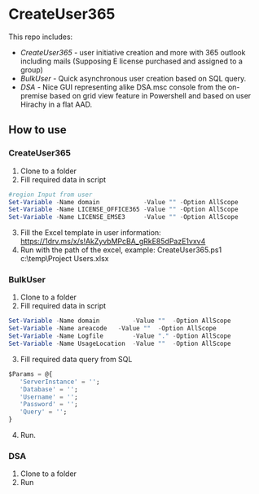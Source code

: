 # CreateUser365

This repo includes:
- *CreateUser365 -* user initiative creation and more with 365 outlook including mails (Supposing E license purchased and assigned to a group)
- *BulkUser -* Quick asynchronous user creation based on SQL query. 
- *DSA -* Nice GUI representing alike DSA.msc console from the on-premise based on grid view feature in Powershell and based on user Hirachy in a flat AAD.


## How to use
### CreateUser365
1. Clone to a folder
2. Fill required data in script
```powershell
#region Input from user
Set-Variable -Name domain            -Value "" -Option AllScope
Set-Variable -Name LICENSE_OFFICE365 -Value "" -Option AllScope
Set-Variable -Name LICENSE_EMSE3     -Value "" -Option AllScope
```
3. Fill the Excel template in user information: https://1drv.ms/x/s!AkZyvbMPcBA_gRkE85dPazE1vxv4
4. Run with the path of the excel, example: CreateUser365.ps1 c:\temp\Project Users.xlsx

### BulkUser
1. Clone to a folder
2. Fill required data in script
```powershell
Set-Variable -Name domain         -Value ""  -Option AllScope
Set-Variable -Name areacode	  -Value ""  -Option AllScope
Set-Variable -Name Logfile        -Value "." -Option AllScope
Set-Variable -Name UsageLocation  -Value ""  -Option AllScope
```
3. Fill required data query from SQL
```sql
$Params = @{
   'ServerInstance' = '';
   'Database' = '';
   'Username' = '';
   'Password' = '';
   'Query' = '';
}
```
4. Run.

### DSA
1. Clone to a folder
2. Run
